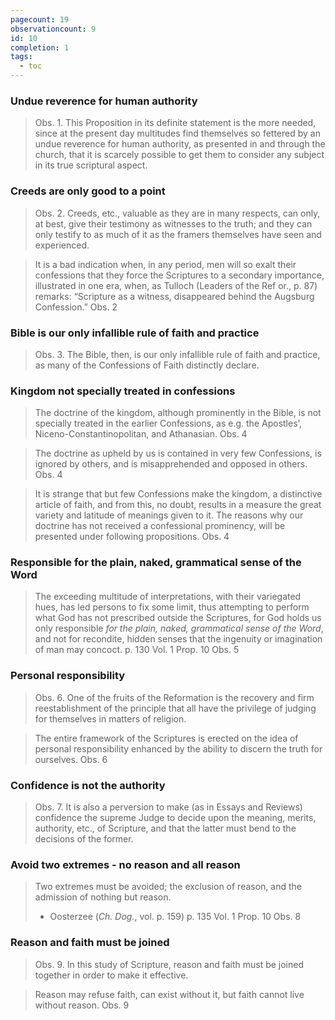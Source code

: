 ```yaml
---
pagecount: 19
observationcount: 9
id: 10
completion: 1
tags:
  - toc
---
```

### Undue reverence for human authority
>Obs. 1. This Proposition in its definite statement is the more needed, since at the present day multitudes find themselves so fettered by an undue reverence for human authority, as presented in and through the church, that it is scarcely possible to get them to consider any subject in its true scriptural aspect.

### Creeds are only good to a point
>Obs. 2. Creeds, etc., valuable as they are in many respects, can only, at best, give their testimony as witnesses to the truth; and they can only testify to as much of it as the framers themselves have seen and experienced.

>It is a bad indication when, in any period, men will so exalt their confessions that they force the Scriptures to a secondary importance, illustrated in one era, when, as Tulloch (Leaders of the Ref or., p. 87) remarks: “Scripture as a witness, disappeared behind the Augsburg Confession.”
>Obs. 2
### Bible is our only infallible rule of faith and practice
>Obs. 3. The Bible, then, is our only infallible rule of faith and practice, as many of the Confessions of Faith distinctly declare.

### Kingdom not specially treated in confessions
>The doctrine of the kingdom, although prominently in the Bible, is not specially treated in the earlier Confessions, as e.g. the Apostles’, Niceno-Constantinopolitan, and Athanasian.
>Obs. 4

>The doctrine as upheld by us is contained in very few Confessions, is ignored by others, and is misapprehended and opposed in others.
>Obs. 4

>It is strange that but few Confessions make the kingdom, a distinctive article of faith, and from this, no doubt, results in a measure the great variety and latitude of meanings given to it. The reasons why our doctrine has not received a confessional prominency, will be presented under following propositions.
>Obs. 4

### Responsible for the plain, naked, grammatical sense of the Word
> The exceeding multitude of interpretations, with their variegated hues, has led persons to fix some limit, thus attempting to perform what God has not prescribed outside the Scriptures, for God holds us only responsible *for the plain, naked, grammatical sense of the Word*, and not for recondite, hidden senses that the ingenuity or imagination of man may concoct.
> p. 130 Vol. 1 Prop. 10 Obs. 5

### Personal responsibility
>Obs. 6. One of the fruits of the Reformation is the recovery and firm reestablishment of the principle that all have the privilege of judging for themselves in matters of religion.

>The entire framework of the Scriptures is erected on the idea of personal responsibility enhanced by the ability to discern the truth for ourselves.
>Obs. 6

### Confidence is not the authority
>Obs. 7. It is also a perversion to make (as in Essays and Reviews) confidence the supreme Judge to decide upon the meaning, merits, authority, etc., of Scripture, and that the latter must bend to the decisions of the former.


### Avoid two extremes - no reason and all reason
> Two extremes must be avoided; the exclusion of reason, and the admission of nothing but reason.
> - Oosterzee (*Ch. Dog.*, vol. p. 159)
> p. 135 Vol. 1 Prop. 10 Obs. 8

### Reason and faith must be joined
>Obs. 9. In this study of Scripture, reason and faith must be joined together in order to make it effective.

>Reason may refuse faith, can exist without it, but faith cannot live without reason.
>Obs. 9

